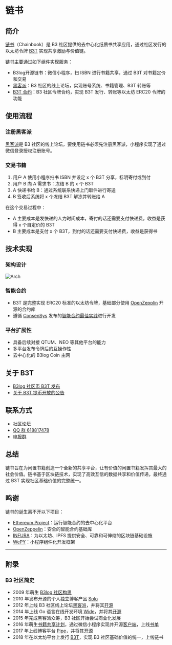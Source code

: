 # 链书

## 简介

[链书](https://github.com/b3log/chainbook)（Chainbook）是 B3 社区提供的去中心化纸质书共享应用，通过社区发行的以太坊令牌 [B3T](https://hacpai.com/article/1516547810228) 实现共享激励与价值链。

链书主要通过如下组件实现服务：

* B3log开源链书：微信小程序，扫 ISBN 进行书籍共享，通过 B3T 对书籍定价和交易
* [黑客派](https://hacpai.com)：B3 社区的线上论坛，实现账号系统、书籍管理、B3T 转账等
* [B3T 合约](https://etherscan.io/token/0xe249e7a6f5a9efee03b4c5090c77245ef6fe0f5e)：B3 社区令牌合约，实现 B3T 发行、转账等以太坊 ERC20 令牌的功能

## 使用流程

### 注册黑客派

[黑客派](https://hacpai.com)是 B3 社区的线上论坛，要使用链书必须先注册黑客派，小程序实现了通过微信登录授权注册账号。

### 交易书籍

1. 用户 A 使用小程序扫书 ISBN 并设定 x 个 B3T 分享，标明寄付或到付
2. 用户 B 向 A 需求书：冻结 B 的 x 个 B3T
3. A 快递书给 B：通过系统联系快递上门取件进行寄送
4. B 签收后系统将 x 个冻结 B3T 解冻并转账给 A

在这个交易过程中：

* A 主要成本是发快递的人力时间成本，寄付的话还需要支付快递费，收益是获得 x 个自定价的 B3T
* B 主要成本是支付 x 个 B3T，到付的话还需要支付快递费，收益是获得书

## 技术实现

### 架构设计

![Arch](https://user-images.githubusercontent.com/873584/35210948-37f3f3d6-ff8f-11e7-916c-fc754841c870.png)

### 智能合约

* B3T 是完整实现 ERC20 标准的以太坊令牌，基础部分使用 [OpenZepplin](https://openzeppelin.org) 开源的合约库
* 遵循 [ConsenSys](https://consensys.net) 发布的[智能合约最佳实践](https://github.com/ConsenSys/smart-contract-best-practices)进行开发

### 平台扩展性

* 具备后续对接 QTUM、NEO 等其他平台的能力
* 多平台发布令牌后的互操作性
* 去中心化的 B3log Coin 主网  

## 关于 B3T

* [B3log 社区币 B3T 发布](https://hacpai.com/article/1516547810228)
* [关于 B3T 提币开放的公告](https://hacpai.com/article/1520475188028)

## 联系方式

* [社区论坛](https://hacpai.com/tag/B3T)
* [QQ 群 618817478](https://shang.qq.com/wpa/qunwpa?idkey=774db3af72d630c1ab91550763f55265e4b3e8c4b8d953dd51070561b114afef)
* [电报群](https://t.me/b3log)

## 总结

链书旨在为闲置书籍创造一个全新的共享平台，让有价值的闲置书籍发挥其最大的社会价值。链书基于区块链技术，实现了高效互信的数据共享和价值传递，最终通过 B3T 实现社区基础价值的完整统一。

## 鸣谢

链书的诞生离不开以下项目：

* [Ethereum Project](https://www.ethereum.org)：运行智能合约的去中心化平台
* [OpenZeppelin](https://github.com/OpenZeppelin/zeppelin-solidity)：安全的智能合约基础库
* [INFURA](https://infura.io)：为以太坊、IPFS 提供安全、可靠和可伸缩的区块链基础设施
* [WePY](https://github.com/Tencent/wepy)：小程序组件化开发框架

----

## 附录

### B3 社区简史

* 2009 年萌生 [B3log 社区构思](http://88250.b3log.org/articles/2009/12/09/1260370800000.html) 
* 2010 年发布开源的个人独立博客产品 [Solo](https://github.com/b3log/solo)
* 2012 年上线 B3 社区线上论坛[黑客派](https://hacpai.com)，并将其[开源](https://github.com/b3log/symphony)
* 2014 年上线 Go 语言在线开发环境 [Wide](https://wide.b3log.org)，并将其[开源](https://github.com/b3log/wide)
* 2015 年完成黑客派众筹，B3 社区开始尝试商业化发展
* 2016 年萌生[书籍共享计划](https://hacpai.com/article/1483240295087)，通过微信小程序实现并开源[客户端](https://github.com/b3log/symphony-weapp)，上线[书单](https://hacpai.com/tag/book_share)
* 2017 年上线博客平台 [Pipe](http://pipe.b3log.org)，并将其[开源](https://github.com/b3log/pipe)
* 2018 年在以太坊平台上发行 [B3T](https://etherscan.io/token/0xe249e7a6f5a9efee03b4c5090c77245ef6fe0f5e)，实现 B3 社区基础价值的统一，上线链书
